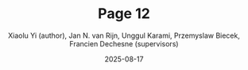 ---
title: "Page 12"
cover: /ComicFairnessBlackbox/assets/book_figures/page12.png
author: Xiaolu Yi (author), Jan N. van Rijn, Unggul Karami, Przemyslaw Biecek, Francien Dechesne (supervisors)
date: 2025-08-17
category: Jekyll
layout: page
---